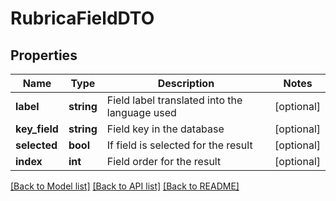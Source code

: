 # RubricaFieldDTO

## Properties
Name | Type | Description | Notes
------------ | ------------- | ------------- | -------------
**label** | **string** | Field label translated into the language used | [optional] 
**key_field** | **string** | Field key in the database | [optional] 
**selected** | **bool** | If field is selected for the result | [optional] 
**index** | **int** | Field order for the result | [optional] 

[[Back to Model list]](../README.md#documentation-for-models) [[Back to API list]](../README.md#documentation-for-api-endpoints) [[Back to README]](../README.md)


